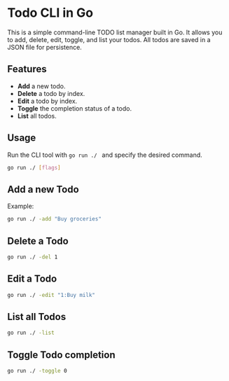 # Todo CLI in Go

This is a simple command-line TODO list manager built in Go. It allows you to add, delete, edit, toggle, and list your todos. All todos are saved in a JSON file for persistence.

## Features
- **Add** a new todo.
- **Delete** a todo by index.
- **Edit** a todo by index.
- **Toggle** the completion status of a todo.
- **List** all todos.

## Usage

Run the CLI tool with `go run ./ ` and specify the desired command.

```bash
go run ./ [flags]
```

## Add a new Todo
Example:

```bash
go run ./ -add "Buy groceries"
```

## Delete a Todo

```bash
go run ./ -del 1
```

## Edit a Todo


```bash
go run ./ -edit "1:Buy milk"
```


## List all Todos


```bash
go run ./ -list
```

## Toggle Todo completion


```bash
go run ./ -toggle 0
```
